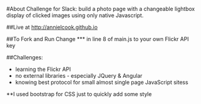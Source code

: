 #About
Challenge for Slack: build a photo page with a changeable lightbox display of clicked images
using only native Javascript.

##Live at http://annielcook.github.io

##To Fork and Run
Change *** in line 8 of main.js to your own Flickr API key


##Challenges:
 - learning the Flickr API
 - no external libraries - especially JQuery & Angular
 - knowing best protocol for small almost single page JavaScript sitess

**I used bootstrap for CSS just to quickly add some style
